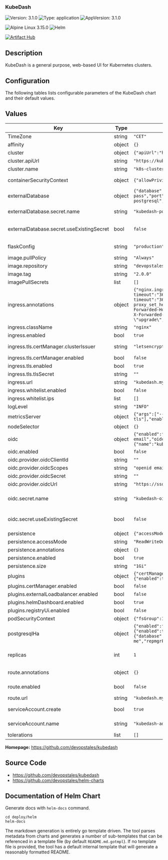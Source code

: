 ### KubeDash

![Version: 3.1.0](https://img.shields.io/badge/Version-3.1.0-informational?style=for-the-badge)
![Type: application](https://img.shields.io/badge/Type-application-informational?style=for-the-badge)
![AppVersion: 3.1.0](https://img.shields.io/badge/AppVersion-3.1.0-informational?style=for-the-badge)

![Alpine Linux 3.15.0](https://img.shields.io/badge/alpine_linux_3.15.0-0D597F?style=for-the-badge&logo=alpine-linux&logoColor=white)
![Helm](https://img.shields.io/badge/helm-0F1689?style=for-the-badge&logo=helm&logoColor=white)

[![Artifact Hub](https://img.shields.io/endpoint?url=https://artifacthub.io/badge/repository/minecraft-exporter&style=for-the-badge)](https://artifacthub.io/packages/helm/devopstales/kubedash)

## Description

KubeDash is a general purpose, web-based UI for Kubernetes clusters.

## Configuration

The following tables lists configurable parameters of the KubeDash chart and their default values.

<fill out>

## Values

| Key | Type | Default | Description |
|-----|------|---------|-------------|
| TimeZone | string | `"CET"` | Time Zone in container |
| affinity | object | `{}` | Set the affinity for the pod. |
| cluster | object | `{"apiUrl":"https://kubernetes.mydomain.intra:6443","name":"k8s-cluster"}` | k8s connection information. |
| cluster.apiUrl | string | `"https://kubernetes.mydomain.intra:6443"` | k8s api url |
| cluster.name | string | `"k8s-cluster"` | k8s api url |
| containerSecurityContext | object | `{"allowPrivilegeEscalation":false,"capabilities":{"drop":["all"]}}` | list of the container's SecurityContexts |
| externalDatabase | object | `{"database":"kubedash","enabled":false,"host":"","password":"kubedash-pass","port":5432,"secret":{"name":"kubedash-postgresql","useExistingSecret":false},"username":"kubedash-user"}` | enable external postgresql support |
| externalDatabase.secret.name | string | `"kubedash-postgresql"` | Name of the secret storing EXTERNAL_DATABASE_PASSWORD. |
| externalDatabase.secret.useExistingSecret | bool | `false` | Secret must provide the following variables: EXTERNAL_DATABASE_PASSWORD. |
| flaskConfig | string | `"production"` | flask environment: production or development |
| image.pullPolicy | string | `"Always"` | The docker image pull policy |
| image.repository | string | `"devopstales/kubedash"` | The docker image repository to use |
| image.tag | string | `"2.0.0"` | The docker image tag to use |
| imagePullSecrets | list | `[]` | pullsecrets |
| ingress.annotations | object | `{"nginx.ingress.kubernetes.io/proxy-body-size":"10m","nginx.ingress.kubernetes.io/proxy-read-timeout":"3600","nginx.ingress.kubernetes.io/proxy-send-timeout":"3600","nginx.ingress.kubernetes.io/server-snippets":"location / {\n  proxy_set_header Upgrade $http_upgrade;\n  proxy_http_version 1.1;\n  proxy_set_header X-Forwarded-Host $http_host;\n  proxy_set_header X-Forwarded-Proto $scheme;\n  proxy_set_header X-Forwarded-For $remote_addr;\n  proxy_set_header Host $host;\n  proxy_set_header Connection \"upgrade\";\n  proxy_cache_bypass $http_upgrade;\n}\n"}` | Extra annotation to the Ingress object |
| ingress.className | string | `"nginx"` | Ingress class name |
| ingress.enabled | bool | `true` | Enable Ingress object creation |
| ingress.tls.certManager.clusterIssuer | string | `"letsencrypt"` | Name of the certManager cluster issuer to use |
| ingress.tls.certManager.enabled | bool | `false` | Enable certManager |
| ingress.tls.enabled | bool | `true` | Enable tls on Ingress object |
| ingress.tls.tlsSecret | string | `""` | Name of the secret storing tls cert |
| ingress.url | string | `"kubedash.mydomain.intra"` | URL of the Ingress object |
| ingress.whitelist.enabled | bool | `false` | Enable ip blocking on ingress |
| ingress.whitelist.ips | list | `[]` | List of ips to allow communication |
| logLevel | string | `"INFO"` | Log level |
| metricsServer | object | `{"args":["--kubelet-preferred-address-types=InternalIP","--kubelet-insecure-tls"],"enabled":false}` | enable metrics-server |
| nodeSelector | object | `{}` | Set nodeSelector for the pod |
| oidc | object | `{"enabled":false,"provider":{"oidcClientId":"","oidcScopes":"openid email","oidcSecret":"","oidcUrl":"https://sso.mydomain.intra/auth/realms/k8s"},"secret":{"name":"kubedash-oidc","useExistingSecret":false}}` | oidc connection information |
| oidc.enabled | bool | `false` | Enable oidc authentication |
| oidc.provider.oidcClientId | string | `""` | oidc client id |
| oidc.provider.oidcScopes | string | `"openid email"` | oidc scope |
| oidc.provider.oidcSecret | string | `""` | oidc client secret |
| oidc.provider.oidcUrl | string | `"https://sso.mydomain.intra/auth/realms/k8s"` | oidc issuer url |
| oidc.secret.name | string | `"kubedash-oidc"` | Name of the secret storing OIDC_CLIENT_ID and OIDC_SECRET. |
| oidc.secret.useExistingSecret | bool | `false` | Secret must provide the following variables: OIDC_CLIENT_ID and OIDC_SECRET. |
| persistence | object | `{"accessMode":"ReadWriteOnce","annotations":{},"enabled":true,"size":"1Gi"}` | enable persistence |
| persistence.accessMode | string | `"ReadWriteOnce"` | Volumes mode |
| persistence.annotations | object | `{}` | Volumes annotations |
| persistence.enabled | bool | `true` | Volumes for the pod |
| persistence.size | string | `"1Gi"` | Volumes size |
| plugins | object | `{"certManager":{"enabled":false},"externalLoadbalancer":{"enabled":false},"helmDashboard":{"enabled":true},"registryUi":{"enabled":false}}` | enable plugins |
| plugins.certManager.enabled | bool | `false` | Enable helm dashboard plugin |
| plugins.externalLoadbalancer.enabled | bool | `false` | Enable external loadbalancer plugin |
| plugins.helmDashboard.enabled | bool | `true` | Enable helm dashboard plugin |
| plugins.registryUi.enabled | bool | `false` | Enable registry UI plugin |
| podSecurityContext | object | `{"fsGroup":10001,"fsGroupChangePolicy":"OnRootMismatch","runAsNonRoot":true,"runAsUser":10001}` | list of the pos's SecurityContexts |
| postgresqlHa | object | `{"enabled":false,"metrics":{"enabled":true,"serviceMonitor":{"enabled":false}},"persistence":{"enabled":true},"pgpool":{"adminPassword":"change-me","replicaCount":2},"postgresql":{"database":"kubedash","password":"kubedash-pass","postgresPassword":"change-me","repmgrPassword":"change-me","username":"kubedash-user"},"rbac":{"create":true}}` | deploy HA postgresql |
| replicas | int | `1` | replica number - for multiple replicas you need to enable externalDatabase support |
| route.annotations | object | `{}` | Extra annotation to the OpenShift Route object |
| route.enabled | bool | `false` | Enable OpenShift Route object creation |
| route.url | string | `"kubedash.mydomain.intra"` | URL of the OpenShift Route object |
| serviceAccount.create | bool | `true` | Enable automatic serviceAccount creation |
| serviceAccount.name | string | `"kubedash-admin"` | Configure the name of the serviceAccount |
| tolerations | list | `[]` | Set tolerations for the pod |

**Homepage:** <https://github.com/devopstales/kubedash>

## Source Code

* <https://github.com/devopstales/kubedash>
* <https://github.com/devopstales/helm-charts>

## Documentation of Helm Chart

Generate docs with `helm-docs` command.

```
cd deploy/helm
helm-docs
```

The markdown generation is entirely go template driven. The tool parses metadata from charts and generates a number of sub-templates that can be referenced in a template file (by default `README.md.gotmpl`). If no template file is provided, the tool has a default internal template that will generate a reasonably formatted README.
